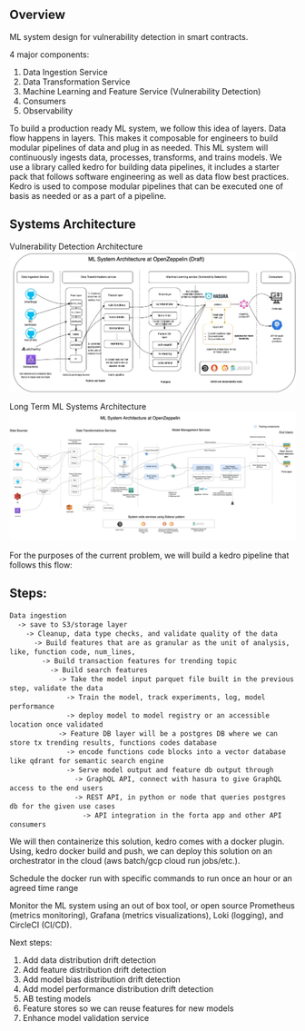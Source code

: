 ## Overview
ML system design for vulnerability detection in smart contracts.

4 major components:

1. Data Ingestion Service
2. Data Transformation Service
3. Machine Learning and Feature Service (Vulnerability Detection)
4. Consumers
5. Observability

To build a production ready ML system, we follow this idea of layers. Data flow happens in layers. This makes it composable for engineers to build modular pipelines of data and plug in as needed. This ML system will continuously ingests data, processes, transforms, and trains models. We use a library called kedro for building data pipelines, it includes a starter pack that follows software engineering as well as data flow best  practices. Kedro is used to compose modular pipelines that can be executed one of basis as needed or as a part of a pipeline.

## Systems Architecture

Vulnerability Detection Architecture
![openzeppelin_vuln_detection_v1.jpg](docs%2Fimages%2Fopenzeppelin_vuln_detection_v1.jpg)

Long Term ML Systems Architecture
![openzeppelin_v2.jpg](docs%2Fimages%2Fopenzeppelin_v2.jpg)

For the purposes of the current problem, we will build a kedro pipeline that follows this flow:

## Steps:
```
Data ingestion
  -> save to S3/storage layer
    -> Cleanup, data type checks, and validate quality of the data
      -> Build features that are as granular as the unit of analysis, like, function code, num_lines, 
        -> Build transaction features for trending topic
          -> Build search features
            -> Take the model input parquet file built in the previous step, validate the data
              -> Train the model, track experiments, log, model performance
              -> deploy model to model registry or an accessible location once validated
            -> Feature DB layer will be a postgres DB where we can store tx trending results, functions codes database
              -> encode functions code blocks into a vector database like qdrant for semantic search engine
              -> Serve model output and feature db output through
                -> GraphQL API, connect with hasura to give GraphQL access to the end users
                -> REST API, in python or node that queries postgres db for the given use cases
                  -> API integration in the forta app and other API consumers
```
We will then containerize this solution, kedro comes with a docker plugin. Using, kedro docker build and push, we can deploy this solution on an orchestrator in the cloud (aws batch/gcp cloud run jobs/etc.). 

Schedule the docker run with specific commands to run once an hour or an agreed time range

Monitor the ML system using an out of box tool, or open source Prometheus (metrics monitoring), Grafana (metrics visualizations), Loki (logging), and CircleCI (CI/CD).

Next steps:
1. Add data distribution drift detection
2. Add feature distribution drift detection
3. Add model bias distribution drift detection
4. Add model performance distribution drift detection
5. AB testing models
6. Feature stores so we can reuse features for new models
7. Enhance model validation service